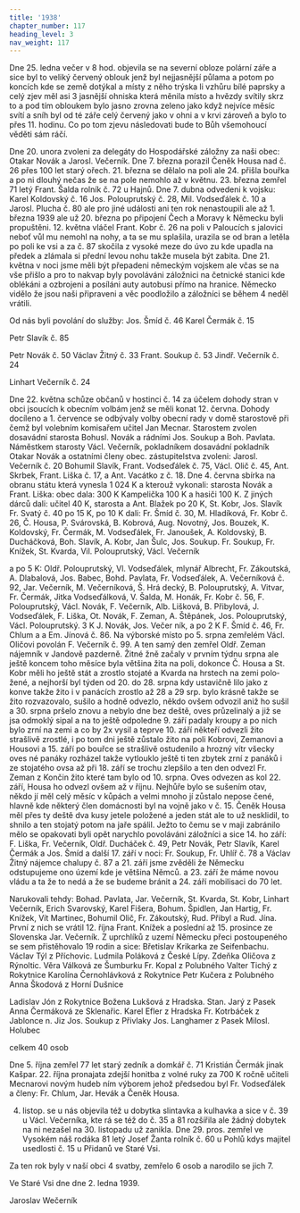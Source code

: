 ```yaml
---
title: '1938'
chapter_number: 117
heading_level: 3
nav_weight: 117
---
```



Dne 25. ledna večer v 8 hod. objevila se na severní obloze polární záře a sice byl to veliký červený
oblouk jenž byl nejjasnější půlama a potom po koncích kde se země dotýkal a místy z něho trýska­
li vzhůru bílé paprsky a celý zjev měl asi 3 jasnější ohniska která měnila místo a hvězdy svítily skrz
to a pod tím obloukem bylo jasno zrovna zeleno jako když nejvíce měsíc svítí a sníh byl od té záře
celý červený jako v ohni a v krvi zároveň a bylo to přes 11. hodinu. Co po tom zjevu následovati
bude to Bůh všemohoucí věděti sám ráčí.

Dne 20. unora zvoleni za delegáty do Hospodářské záložny za naši obec: Otakar Novák a Jarosl.
Večerník.
Dne 7. března porazil Čeněk Housa nad č. 26 přes 100 let starý ořech.
21. března se dělalo na poli ale 24. přišla bouřka a po ni dlouhý nečas že se na pole nemohlo až
v květnu.
23. března zemřel 71 letý Frant. Šalda rolník č. 72 u Hajnů.
Dne 7. dubna odvedeni k vojsku: Karel Koldovský č. 16 Jos. Polouprutský č. 28, Mil. Vodseďálek
č. 10 a Jarosl. Plucha č. 80 ale pro jiné události ani ten rok nenastoupili ale až 1. března 1939 ale už
20. března po připojení Čech a Moravy k Německu byli propuštěni.
12. května vláčel Frant. Kobr č. 26 na poli v Paloucích s jalovici neboť vůl mu nemohl na nohy,
a ta se mu splašila, urazila se od bran a letěla po poli ke vsi a za č. 87 skočila z vysoké meze do úvo­
zu kde upadla na předek a zlámala si přední levou nohu takže musela být zabita.
Dne 21. května v noci jsme měli být přepadeni německým vojskem ale včas se na vše přišlo a pro­
to nakvap byly povoláváni záložnici na četnické stanici kde oblékáni a ozbrojeni a posíláni auty
autobusi přímo na hranice. Německo vidělo že jsou naši připraveni a věc poodložilo a záložníci se
během 4 neděl vrátili.

Od nás byli povolání do služby:
Jos. Šmíd č. 46
Karel Čermák č. 15

Petr Slavík č. 85

Petr Novák č. 50
Václav Žitný č. 33
Frant. Soukup č. 53
Jindř. Večerník č. 24

Linhart Večerník č. 24


Dne 22. května schůze občanů v hostinci č. 14 za účelem dohody stran v obci jsoucích k obecním
volbám jenž se měli konat 12. června. Dohody docíleno a 1. července se odbývaly volby obecní rady
v domě starostově při čemž byl volebním komisařem učitel Jan Mecnar. Starostem zvolen dosavádní
starosta Bohusl. Novák a rádními Jos. Soukup a Boh. Pavlata. Náměstkem starosty Václ. Večerník,
pokladníkem dosavádní pokladník Otakar Novák a ostatními členy obec. zástupitelstva zvoleni:
Jarosl. Večerník č. 20 Bohumil Slavík, Frant. Vodseďálek č. 75, Václ. Olič č. 45, Ant. Skrbek, Frant.
Liška č. 17, a Ant. Vacátko z č. 18.
Dne 4. června sbírka na obranu státu která vynesla 1 024 K a kterouž vykonali: starosta Novák
a Frant. Liška: obec dala: 300 K Kampelička 100 K a hasiči 100 K. Z jiných dárců dali: učitel 40 K,
starosta a Ant. Blažek po 20 K, St. Kobr, Jos. Slavík Fr. Svatý č. 40 po 15 K, po 10 K dali: Fr. Šmíd
č. 30, M. Hladíková, Fr. Kobr č. 26, Č. Housa, P. Svárovská, B. Kobrová, Aug. Novotný, Jos. Bouzek,
K. Koldovský, Fr. Čermák, M. Vodseďálek, Fr. Janoušek, A. Koldovský, B. Ducháčková, Boh. Slavík,
A. Kobr, Jan Šulc, Jos. Soukup. Fr. Soukup, Fr. Knížek, St. Kvarda, Vil. Polouprutský, Václ. Večerník


a po 5 K: Oldř. Polouprutský, Vl. Vodseďálek, mlynář Albrecht, Fr. Zákoutská, A. Dlabalová, Jos.
Babec, Bohd. Pavlata, Fr. Vodseďálek, A. Večerníková č. 92, Jar. Večerník, M. Večerníková, Š. Hrá­
decký, B. Polouprutský, A. Vitvar, Fr. Čermák, Jitka Vodseďálková, V. Šalda, M. Honák, Fr. Kobr
č. 56, F. Polouprutský, Václ. Novák, F. Večerník, Alb. Lišková, B. Přibylová, J. Vodseďálek, F. Liška,
Ot. Novák, F. Zeman, A. Štěpánek, Jos. Polouprutský, Václ. Polouprutský. 3 K J. Novák, Jos. Večer­
ník, a po 2 K F. Šmíd č. 46, Fr. Chlum a a Em. Jínová č. 86.
Na výborské místo po 5. srpna zemřelém Václ. Oličovi povolán F. Večerník č. 99. A ten samý den
zemřel Oldř. Zeman nájemník v Jandově pazderně.
Žitné žně začaly v prvním týdnu srpna ale ještě koncem toho měsíce byla většina žita na poli,
dokonce Č. Housa a St. Kobr měli ho ještě stát a zrostlo stojaté a Kvarda na hrstech na zemi polo­
žené, a nejhorší byl týden od 20. do 28. srpna kdy ustavičně lilo jako z konve takže žito i v panácích
zrostlo až 28 a 29 srp. bylo krásně takže se žito rozvazovalo, sušilo a hodně odvezlo, někdo ovšem
odvozil aniž ho sušil a 30. srpna pršelo znovu a nebylo dne bez deště, oves průzelinalý a již se jsa
odmoklý sipal a na to ještě odpoledne 9. září padaly kroupy a po nich bylo zrní na zemi a co by 2x
vysil a teprve 10. září někteří odvezli žito strašlivě zrostlé, i po tom dni ještě zůstalo žito na poli
Kobrovi, Zemanovi a Housovi a 15. září po bouřce se strašlivě ostudenilo a hrozný vítr všecky oves­
né panáky rozházel takže vytlouklo ještě ti ten zbytek zrní z panáků i ze stojatého ovsa až při
18. září se trochu zlepšilo a ten den odvezl Fr. Zeman z Končin žito které tam bylo od 10. srpna.
Oves odvezen as kol 22. září, Housa ho odvezl ovšem až v říjnu.
Nejhůře bylo se sušením otav, někdo jí měl celý měsíc v kůpách a velmi mnoho jí zůstalo nepose­
čené, hlavně kde některý člen domácnosti byl na vojně jako v č. 15. Čeněk Housa měl přes ty deště
dva kusy jetele položené a jeden stát ale to už nesklidil, to shnilo a ten stojatý potom na jaře spálil.
Ježto to čemu se v maji zabránilo mělo se opakovati byli opět narychlo povoláváni záložníci a sice
14. ho září: F. Liška, Fr. Večerník, Oldř. Ducháček č. 49, Petr Novák, Petr Slavík, Karel Čermák
a Jos. Šmíd a další 17. září v noci: Fr. Soukup, Fr. Uhlíř č. 78 a Václav Žitný nájemce chalupy č. 87
a 21. září jsme zvěděli že Německu odstupujeme ono území kde je většina Němců. a 23. září že
máme novou vládu a ta že to nedá a že se budeme bránit a 24. září mobilisaci do 70 let.

Narukovali tehdy: Bohad. Pavlata, Jar. Večerník, St. Kvarda, St. Kobr, Linhart Večerník, Erich
Svarovský, Karel Fišera, Bohum. Špidlen, Jan Hartig, Fr. Knížek, Vít Martinec, Bohumil Olič, Fr.
Zákoutský, Rud. Přibyl a Rud. Jína. První z nich se vrátil 12. října Frant. Knížek a poslední až
15. prosince ze Slovenska Jar. Večerník.
Z uprchlíků z uzemí Německu přeci postoupeného se sem přistěhovalo 19 rodin a sice:
Břetislav Krikarka ze Seifenbachu. Václav Týl z Příchovic.
Ludmila Poláková z České Lípy. Zdeňka Oličova z Rýnoltic.
Věra Válková ze Šumburku Fr. Kopal z Polubného
Valter Tichý z Rokytnice Karolína Černohlávková z Rokytnice
Petr Kučera z Polubného Anna Škodová z Horní Dušnice

Ladislav Jón z Rokytnice Božena Lukšová z Hradska.
Stan. Jarý z Pasek Anna Čermáková ze Sklenařic.
Karel Efler z Hradska Fr. Kotrbáček z Jablonce n. Jiz
Jos. Soukup z Přivlaky Jos. Langhamer z Pasek
Milosl. Holubec

celkem 40 osob


Dne 5. října zemřel 77 let starý zedník a domkář č. 71 Kristián Čermák jinak Kašpar.
22. října pronajata zdejší honitba z volné ruky za 700 K ročně učiteli Mecnarovi novým hudeb­
ním výborem jehož předsedou byl Fr. Vodseďálek a členy: Fr. Chlum, Jar. Hevák a Čeněk Housa.


4. listop. se u nás objevila též u dobytka slintavka a kulhavka a sice v č. 39 u Václ. Večerníka, kte­
rá se též do č. 35 a 81 rozšířila ale žádný dobytek na ni nezašel na 30. listopadu už zanikla.
Dne 29. pros. zemřel ve Vysokém náš rodáka 81 letý Josef Žanta rolník č. 60 u Pohlů kdys majitel
usedlosti č. 15 u Přidanů ve Staré Vsi.

Za ten rok byly v naší obci 4 svatby, zemřelo 6 osob a narodilo se jich 7.


Ve Staré Vsi dne dne 2. ledna 1939.

Jaroslav Wečerník

